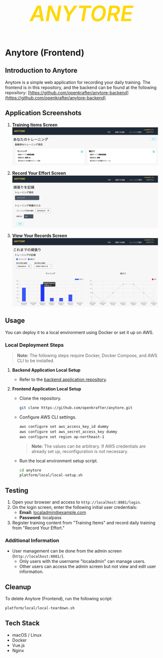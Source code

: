 <p align="center" style="font-size: 5em; font-weight: 600; font-style: italic; color: #FFD700;">
  ANYTORE
</p>

# Anytore (Frontend)

## Introduction to Anytore

Anytore is a simple web application for recording your daily training. The frontend is in this repository, and the backend can be found at the following repository: [https://github.com/openkrafter/anytore-backend](https://github.com/openkrafter/anytore-backend)

## Application Screenshots

1. **Training Items Screen**
   ![Training Items Screen](docs/images/update-training-item.png)

2. **Record Your Effort Screen**
   ![Record Your Effort Screen](docs/images/add-training-record.png)

3. **View Your Records Screen**
   ![View Your Records Screen](docs/images/display-records.png)

## Usage

You can deploy it to a local environment using Docker or set it up on AWS.

### Local Deployment Steps

> **Note:** The following steps require Docker, Docker Compose, and AWS CLI to be installed.

1. **Backend Application Local Setup**

   - Refer to the [backend application repository](https://github.com/openkrafter/anytore-backend).

2. **Frontend Application Local Setup**

   - Clone the repository.

     ```sh
     git clone https://github.com/openkrafter/anytore.git
     ```

   - Configure AWS CLI settings.

     ```sh
     aws configure set aws_access_key_id dummy
     aws configure set aws_secret_access_key dummy
     aws configure set region ap-northeast-1
     ```

     > **Note:** The values can be arbitrary. If AWS credentials are already set up, reconfiguration is not necessary.

   - Run the local environment setup script.

     ```sh
     cd anytore
     platform/local/local-setup.sh
     ```

## Testing

1. Open your browser and access to `http://localhost:8081/login`.
2. On the login screen, enter the following initial user credentials:
   - **Email:** localadmin@example.com
   - **Password:** localpass
3. Register training content from "Training Items" and record daily training from "Record Your Effort."

### Additional Information

- User management can be done from the admin screen (`http://localhost:8081/`).
  - Only users with the username "localadmin" can manage users.
  - Other users can access the admin screen but not view and edit user information.

## Cleanup

To delete Anytore (Frontend), run the following script:

```sh
platform/local/local-teardown.sh
```

## Tech Stack

- macOS / Linux
- Docker
- Vue.js
- Nginx
